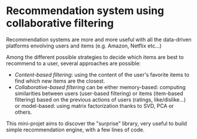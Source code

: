 # Recommendation system using collaborative filtering

Recommendation systems are more and more useful with all the data-driven platforms envolving users and items (e.g. Amazon, Netflix etc...)

Among the different possible strategies to decide which items are best to recommend to a user, several approaches are possible:
* *Content-based filtering*: using the content of the user's favorite items to find which new items are the closest.
* *Collaborative-based filtering* can be either memory-based: computing similarities between users (user-based filtering) or items (item-based filtering) based on the previous actions of users (ratings, like/dislike...) 
or model-based: using matrix factorization thanks to SVD, PCA or others.

This mini-projet aims to discover the "surprise" library, very useful to build simple recommendation engine, with a few lines of code.
